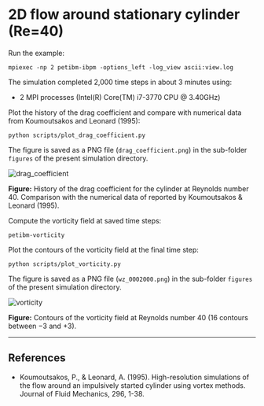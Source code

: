 # 2D flow around stationary cylinder (Re=40)

Run the example:

```shell
mpiexec -np 2 petibm-ibpm -options_left -log_view ascii:view.log
```

The simulation completed 2,000 time steps in about 3 minutes using:

* 2 MPI processes (Intel(R) Core(TM) i7-3770 CPU @ 3.40GHz)

Plot the history of the drag coefficient and compare with numerical data from Koumoutsakos and Leonard (1995):

```shell
python scripts/plot_drag_coefficient.py
```

The figure is saved as a PNG file (`drag_coefficient.png`) in the sub-folder `figures` of the present simulation directory.

<img src="figures/drag_coefficient.png" alt="drag_coefficient" widht="400">

**Figure:** History of the drag coefficient for the cylinder at Reynolds number $40$. Comparison with the numerical data of reported by Koumoutsakos & Leonard (1995).

Compute the vorticity field at saved time steps:

```shell
petibm-vorticity
```

Plot the contours of the vorticity field at the final time step:

```shell
python scripts/plot_vorticity.py
```

The figure is saved as a PNG file (`wz_0002000.png`) in the sub-folder `figures` of the present simulation directory.

<img src="figures/wz_0002000.png" alt="vorticity" widht="400">

**Figure:** Contours of the vorticity field at Reynolds number $40$ ($16$ contours between $-3$ and $+3$).

---

## References

* Koumoutsakos, P., & Leonard, A. (1995). High-resolution simulations of the flow around an impulsively started cylinder using vortex methods. Journal of Fluid Mechanics, 296, 1-38.
